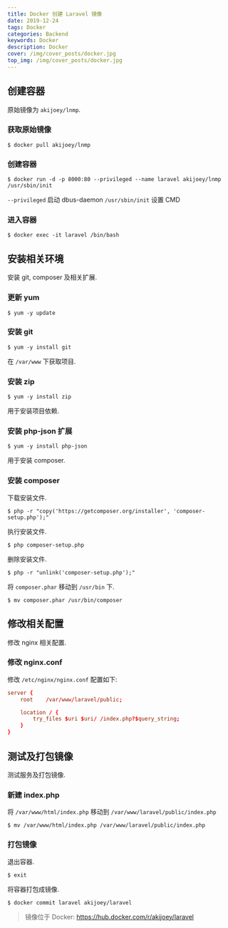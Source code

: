 ```yaml
---
title: Docker 创建 Laravel 镜像
date: 2019-12-24
tags: Docker
categories: Backend
keywords: Docker
description: Docker
cover: /img/cover_posts/docker.jpg
top_img: /img/cover_posts/docker.jpg
---
```

## 创建容器

原始镜像为 `akijoey/lnmp`.

### 获取原始镜像

`$ docker pull akijoey/lnmp`

### 创建容器

`$ docker run -d -p 8000:80 --privileged --name laravel akijoey/lnmp /usr/sbin/init`

`--privileged` 启动 dbus-daemon
`/usr/sbin/init` 设置 CMD

### 进入容器

`$ docker exec -it laravel /bin/bash`

## 安装相关环境

安装 git, composer 及相关扩展.

### 更新 yum

`$ yum -y update`

### 安装 git

`$ yum -y install git`

在 `/var/www` 下获取项目.

### 安装 zip

`$ yum -y install zip`

用于安装项目依赖.

### 安装 php-json 扩展

`$ yum -y install php-json`

用于安装 composer.

### 安装 composer

下载安装文件.

`$ php -r "copy('https://getcomposer.org/installer', 'composer-setup.php');"`

执行安装文件.

`$ php composer-setup.php`

删除安装文件.

`$ php -r "unlink('composer-setup.php');"`

将 `composer.phar` 移动到 `/usr/bin` 下.

`$ mv composer.phar /usr/bin/composer`

## 修改相关配置

修改 nginx 相关配置.

### 修改 nginx.conf

修改 `/etc/nginx/nginx.conf` 配置如下:
```conf
server {
	root	/var/www/laravel/public;

	location / {
		try_files $uri $uri/ /index.php?$query_string;
	}
}
```

## 测试及打包镜像

测试服务及打包镜像.

### 新建 index.php

将 `/var/www/html/index.php` 移动到 `/var/www/laravel/public/index.php`

`$ mv /var/www/html/index.php /var/www/laravel/public/index.php`

### 打包镜像

退出容器.

`$ exit`

将容器打包成镜像.

`$ docker commit laravel akijoey/laravel`

>镜像位于 Docker: https://hub.docker.com/r/akijoey/laravel